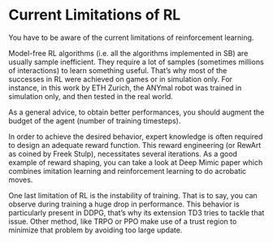 # Current Limitations of RL

You have to be aware of the current limitations of reinforcement learning.

Model-free RL algorithms (i.e. all the algorithms implemented in SB) are usually sample inefficient. They require a lot of samples (sometimes millions of interactions) to learn something useful. That’s why most of the successes in RL were achieved on games or in simulation only. For instance, in this work by ETH Zurich, the ANYmal robot was trained in simulation only, and then tested in the real world.

As a general advice, to obtain better performances, you should augment the budget of the agent (number of training timesteps).

In order to achieve the desired behavior, expert knowledge is often required to design an adequate reward function. This reward engineering (or RewArt as coined by Freek Stulp), necessitates several iterations. As a good example of reward shaping, you can take a look at Deep Mimic paper which combines imitation learning and reinforcement learning to do acrobatic moves.

One last limitation of RL is the instability of training. That is to say, you can observe during training a huge drop in performance. This behavior is particularly present in DDPG, that’s why its extension TD3 tries to tackle that issue. Other method, like TRPO or PPO make use of a trust region to minimize that problem by avoiding too large update.